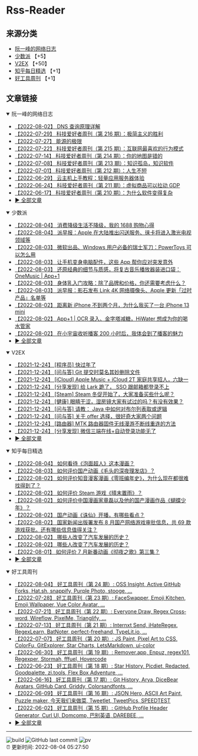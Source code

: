 # Rss-Reader

## 来源分类

* [阮一峰的网络日志](#阮一峰的网络日志)
* [少数派](#少数派) 【+5】
* [V2EX](#V2EX) 【+50】
* [知乎每日精选](#知乎每日精选) 【+1】
* [好工具周刊](#好工具周刊) 【+1】

## 文章链接

<details open>
    <summary id="阮一峰的网络日志">
     阮一峰的网络日志
    </summary>


* [【2022-08-02】 DNS 查询原理详解](http://www.ruanyifeng.com/blog/2022/08/dns-query.html)
* [【2022-07-29】 科技爱好者周刊（第 216 期）：极简主义的胜利](http://www.ruanyifeng.com/blog/2022/07/weekly-issue-216.html)
* [【2022-07-27】 能源的极限](http://www.ruanyifeng.com/blog/2022/07/energy-consumption.html)
* [【2022-07-22】 科技爱好者周刊（第 215 期）：互联网最喜欢的行为模式](http://www.ruanyifeng.com/blog/2022/07/weekly-issue-215.html)
* [【2022-07-14】 科技爱好者周刊（第 214 期）：你的地图是错的](http://www.ruanyifeng.com/blog/2022/07/weekly-issue-214.html)
* [【2022-07-08】 科技爱好者周刊（第 213 期）：知识孤岛，知识软件](http://www.ruanyifeng.com/blog/2022/07/weekly-issue-213.html)
* [【2022-07-01】 科技爱好者周刊（第 212 期）：人生不短](http://www.ruanyifeng.com/blog/2022/07/weekly-issue-212.html)
* [【2022-06-29】 云主机上手教程：轻量应用服务器体验](http://www.ruanyifeng.com/blog/2022/06/cloud-server-getting-started-tutorial.html)
* [【2022-06-24】 科技爱好者周刊（第 211 期）：虚拟商品可以拉动 GDP](http://www.ruanyifeng.com/blog/2022/06/weekly-issue-211.html)
* [【2022-06-17】 科技爱好者周刊（第 210 期）：为什么软件变得复杂](http://www.ruanyifeng.com/blog/2022/06/weekly-issue-210.html)
* [:arrow_forward: 全部文章](data/阮一峰的网络日志.md)
</details>

<details open>
    <summary id="少数派">
     少数派
    </summary>


* [【2022-08-04】 消费降级生活不降级，我的 1688 购物心得](https://sspai.com/post/74991)
* [【2022-08-04】 派早报：Apple 在大陆推出闪送服务、徕卡将进入激光电视领域等](https://sspai.com/post/74986)
* [【2022-08-03】 微软出品、Windows 用户必备的瑞士军刀：PowerToys 可以怎么用](https://sspai.com/post/74979)
* [【2022-08-03】 让手机变身电脑配件，这些 App 帮你应对突发意外](https://sspai.com/post/74978)
* [【2022-08-03】 还原经典的细节与质感，将复古音乐播放器装进口袋：OneMusic | App+1](https://sspai.com/post/74850)
* [【2022-08-03】 身体乳入门攻略：除了品牌和价格，你还需要考虑什么？](https://sspai.com/post/74973)
* [【2022-08-03】 派早报：影石发布 Link 4K 网络摄像头、Apple 更新「过时产品」名单等](https://sspai.com/post/74969)
* [【2022-08-02】 距离新 iPhone 不到两个月，为什么我买了一台 iPhone 13 mini](https://sspai.com/post/74960)
* [【2022-08-02】 App+1 | OCR 录入、金字塔减糖，HiWater 想成为你的喝水管家](https://sspai.com/post/74956)
* [【2022-08-02】 在小宇宙收听播客 200 小时后，我体会到了播客的魅力](https://sspai.com/post/74915)
* [:arrow_forward: 全部文章](data/少数派.md)
</details>

<details open>
    <summary id="V2EX">
     V2EX
    </summary>


* [【2021-12-24】 [程序员] 快过年了](https://www.v2ex.com/t/824201)
* [【2021-12-24】 [问与答] Git 提交时莫名其妙删除文件](https://www.v2ex.com/t/824200)
* [【2021-12-24】 [iCloud] Apple Music + iCloud 2T 家庭共享招人，六缺一](https://www.v2ex.com/t/824199)
* [【2021-12-24】 [分享发现] 给 Lark 跪了， SSO 跟邮箱都登录不上](https://www.v2ex.com/t/824198)
* [【2021-12-24】 [Steam] Steam 冬促开始了，大家准备买些什么呢？](https://www.v2ex.com/t/824197)
* [【2021-12-24】 [健康] 眼睛干涩，湿房镜大家有试过的吗？有没有效果？](https://www.v2ex.com/t/824196)
* [【2021-12-24】 [问与答] 请教： Java 中如何对布尔列表取或逻辑](https://www.v2ex.com/t/824194)
* [【2021-12-24】 [问与答] 关于 offer 选择，很好奇大家两个问题](https://www.v2ex.com/t/824192)
* [【2021-12-24】 [路由器] MTK 路由器固件无线漫游不断线重连的方法](https://www.v2ex.com/t/824191)
* [【2021-12-24】 [分享发现] 微信三端在线+自动登录功能无了](https://www.v2ex.com/t/824190)
* [:arrow_forward: 全部文章](data/V2EX.md)
</details>

<details open>
    <summary id="知乎每日精选">
     知乎每日精选
    </summary>


* [【2022-08-04】 如何看待《泡面超人》这本漫画？](http://www.zhihu.com/question/290486411/answer/2609215337?utm_campaign=rss&utm_medium=rss&utm_source=rss&utm_content=title)
* [【2022-08-03】 如何评价国产动画《毛头的深夜理发店》？](http://www.zhihu.com/question/546532267/answer/2606579839?utm_campaign=rss&utm_medium=rss&utm_source=rss&utm_content=title)
* [【2022-08-02】 如何评价知音漫客漫画《零班编年史》，为什么现在都很难找得到了？](http://www.zhihu.com/question/278025029/answer/2605507630?utm_campaign=rss&utm_medium=rss&utm_source=rss&utm_content=title)
* [【2022-08-02】 如何评价 Steam 游戏《晴末置雨》？](http://www.zhihu.com/question/545882212/answer/2605390530?utm_campaign=rss&utm_medium=rss&utm_source=rss&utm_content=title)
* [【2022-08-02】 如何评价中国漫画家章磊以及他的国产漫画作品《蝴蝶少年》？](http://www.zhihu.com/question/518189820/answer/2604749536?utm_campaign=rss&utm_medium=rss&utm_source=rss&utm_content=title)
* [【2022-08-02】 国产动画《诛仙》开播，有哪些看点？](http://www.zhihu.com/question/546526862/answer/2604929575?utm_campaign=rss&utm_medium=rss&utm_source=rss&utm_content=title)
* [【2022-08-02】 国家新闻出版署发布 8 月国产网络游戏审批信息，共 69 款游戏获批。还有哪些信息值得关注？](http://www.zhihu.com/question/546439183/answer/2604844123?utm_campaign=rss&utm_medium=rss&utm_source=rss&utm_content=title)
* [【2022-08-02】 哪些人改变了汽车发展的历史？](http://www.zhihu.com/question/543080732/answer/2603213673?utm_campaign=rss&utm_medium=rss&utm_source=rss&utm_content=title)
* [【2022-08-02】 哪些人改变了汽车发展的历史？](http://www.zhihu.com/question/543080732/answer/2603213362?utm_campaign=rss&utm_medium=rss&utm_source=rss&utm_content=title)
* [【2022-08-01】 如何评价 7 月新番动画《彻夜之歌》第三集？](http://www.zhihu.com/question/544528995/answer/2596058476?utm_campaign=rss&utm_medium=rss&utm_source=rss&utm_content=title)
* [:arrow_forward: 全部文章](data/知乎每日精选.md)
</details>

<details open>
    <summary id="好工具周刊">
     好工具周刊
    </summary>


* [【2022-08-04】 好工具周刊（第 24 期）: OSS Insight, Active GitHub Forks, Hat.sh, snappify, Purple Photo, stooge, ...](https://bestxtools.zhubai.love/posts/2166817480273465344)
* [【2022-07-28】 好工具周刊（第 23 期）: FaceSwapper, Emoji Kitchen, Emoji Wallpaper, Vue Color Avatar, ...](https://bestxtools.zhubai.love/posts/2164322347946172416)
* [【2022-07-21】 好工具周刊（第 22 期）: Everyone Draw, Regex Cross­word, Wireflow, PixelMe, Trianglify, ...](https://bestxtools.zhubai.love/posts/2161764591545049088)
* [【2022-07-13】 好工具周刊（第 21 期）: Internxt Send, iHateRegex, RegexLearn, BatNoter, perfect-freehand, TypeLit.io, ...](https://bestxtools.zhubai.love/posts/2159035276579110912)
* [【2022-07-07】 好工具周刊（第 20 期）: JS Paint, Pixel Art to CSS, ColorFu, GitExplorer, Star Charts, LetsMarkdown, ui-color](https://bestxtools.zhubai.love/posts/2156659650731491328)
* [【2022-06-30】 好工具周刊（第 19 期）: Remover.app, Enpuz, regex101, Regexper, Stormah, fffuel, Hovercode](https://bestxtools.zhubai.love/posts/2154116824852905984)
* [【2022-06-23】 好工具周刊（第 18 期）: Star History, Picdiet, Redacted, Goodpalette, zi.tools, Flex Box Adventure, ...](https://bestxtools.zhubai.love/posts/2151574254901452800)
* [【2022-06-16】 好工具周刊（第 17 期）: Git History, Arya, DiceBear Avatars, GitHub Card, Griddy, Colorsandfonts, ...](https://bestxtools.zhubai.love/posts/2149044131228536832)
* [【2022-06-09】 好工具周刊（第 16 期）: JSON Hero, ASCII Art Paint, Puzzle maker, 今天我们来做菜, Tweetlet, TweetPics, SPEEDTEST](https://bestxtools.zhubai.love/posts/2146500725667651584)
* [【2022-06-02】 好工具周刊（第 15 期）: GitHub Profile Header Generator, Curl UI, Domcomp, 巴别英语, DAREBEE, ...](https://bestxtools.zhubai.love/posts/2143964812269535232)
* [:arrow_forward: 全部文章](data/好工具周刊.md)
</details>


---

![build](https://github.com/LikaiLee/rss-reader/workflows/rss%20reader/badge.svg)
![GitHub last commit](https://img.shields.io/github/last-commit/likailee/rss-reader)
![pv](https://pageview.vercel.app/?github_user=likailee) <br>
:alarm_clock: 更新时间: 2022-08-04 05:27:50